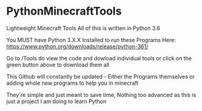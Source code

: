 # PythonMinecraftTools
Lightweight Minecraft Tools
All of this is written in Python 3.6

You MUST have Python 3.X.X Installed to run these Programs
Here: https://www.python.org/downloads/release/python-361/

Go to /Tools do view the code and dowload individual tools
or click on the green button above to download them all

This Github will constantly be updated - Either the Programs themselves
or adding whole new programs to help you in minecraft

They're simple and just meant to save time, Nothing too advanced 
as this is just a project I am doing to learn Python
